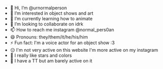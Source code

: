 - 👋 Hi, I’m @urnormalperson
- 👀 I’m interested in object shows and art
- 🌱 I’m currently learning how to animate
- 💞️ I’m looking to collaborate on idrk
- 📫 How to reach me instagram @normal_pers0an
- 😄 Pronouns: they/them/it/he/his/him
- ⚡ Fun fact: I'm a voice actor for an object show :3
- 😑 I'm not very active on this website I'm more active on my instagram 
- 🤩 I really like stars and colors
- 😬 I have a TT but am barely active on it

